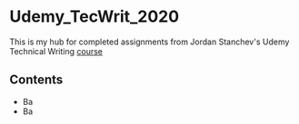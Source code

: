 # Udemy_TecWrit_2020
This is my hub for completed assignments from Jordan Stanchev's Udemy Technical Writing <a href="https://www.udemy.com/course/start-your-career-as-user-assistance-developer/">course</a>

## Contents
* Ba 
* Ba
